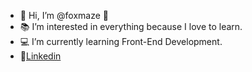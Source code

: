 - 🦊 Hi, I’m @foxmaze 🦊
- 📚 I’m interested in everything because I love to learn.
- 💻 I’m currently learning Front-End Development.
- 📧[Linkedin](https://www.linkedin.com/in/msmaze)




<!---
foxmaze/foxmaze is a ✨ special ✨ repository because its `README.md` (this file) appears on your GitHub profile.
You can click the Preview link to take a look at your changes.
--->
